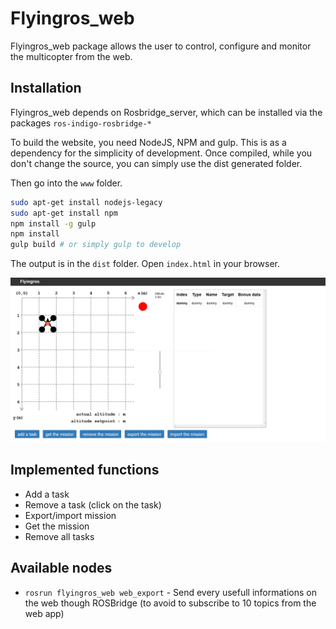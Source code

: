 # Flyingros\_web

Flyingros\_web package allows the user to control, configure and monitor the multicopter from the web.

## Installation

Flyingros\_web depends on Rosbridge\_server, which can be installed via the packages `ros-indigo-rosbridge-*`

To build the website, you need NodeJS, NPM and gulp. This is as a dependency for the simplicity of development. Once compiled, while you don't change the source, you can simply use the dist generated folder.

Then go into the `www` folder.

```bash
sudo apt-get install nodejs-legacy  
sudo apt-get install npm  
npm install -g gulp  
npm install  
gulp build # or simply gulp to develop
```


The output is in the `dist` folder. Open `index.html` in your browser.

![Website image](images/website.png)

## Implemented functions

* Add a task 
* Remove a task \(click on the task\)
* Export/import mission
* Get the mission
* Remove all tasks

## Available nodes

* `rosrun flyingros_web web_export` - Send every usefull informations on the web though ROSBridge \(to avoid to subscribe to 10 topics from the web app\)



